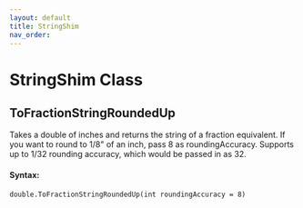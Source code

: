 ```yaml
---
layout: default
title: StringShim
nav_order: 
---
```


# StringShim Class

## ToFractionStringRoundedUp

Takes a double of inches and returns the string of a fraction equivalent. If you want to round to 1/8" of an inch, pass 8 as roundingAccuracy. Supports up to 1/32 rounding accuracy, which would be passed in as 32.


#### Syntax:

    double.ToFractionStringRoundedUp(int roundingAccuracy = 8)